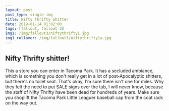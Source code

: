 ```yaml
---
layout: post
post_type: single-img
title: Nifty Thrifty Shitter
date: 2019-01-14 01:02:00
tags: [fallout, fallout 3]
img1: /img/fallout3/niftythrifty1.jpg
img1_rollover: /img/fallout3/niftythrifty1a.jpg
---
```

## Nifty Thrifty shitter!

This a store you can enter in Tacoma Park. It has a secluded ambiance, which is something you don't really get in a lot of post-Apocalyptic shitters, but there's no toilet seat. That's okay, I'm sure there isn't one for miles. Why they felt the need to put SALE signs over the tub, I will never know, because the staff of Nifty Thrifty have been dead for hundreds of years. Make sure you shoplift the Tacoma Park Little Leaguer baseball cap from the coat rack on the way out.
